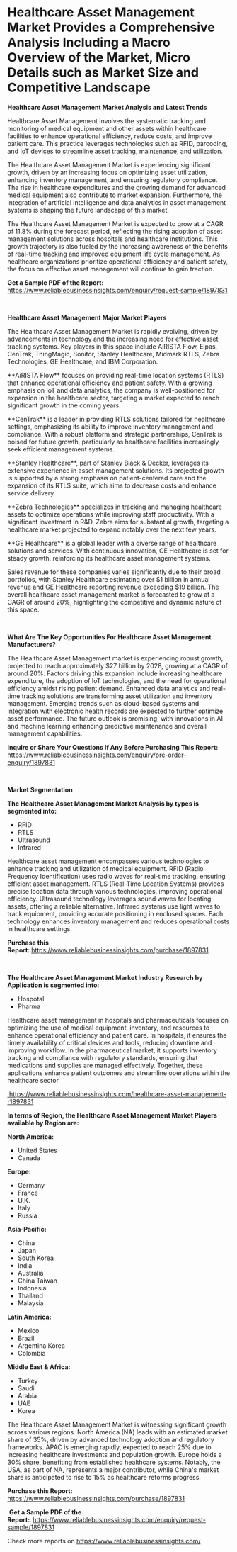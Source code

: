 <p><h1>Healthcare Asset Management Market Provides a Comprehensive Analysis Including a Macro Overview of the Market, Micro Details such as Market Size and Competitive Landscape</h1></p><p><strong>Healthcare Asset Management Market Analysis and Latest Trends</strong></p>
<p><p>Healthcare Asset Management involves the systematic tracking and monitoring of medical equipment and other assets within healthcare facilities to enhance operational efficiency, reduce costs, and improve patient care. This practice leverages technologies such as RFID, barcoding, and IoT devices to streamline asset tracking, maintenance, and utilization.</p><p>The Healthcare Asset Management Market is experiencing significant growth, driven by an increasing focus on optimizing asset utilization, enhancing inventory management, and ensuring regulatory compliance. The rise in healthcare expenditures and the growing demand for advanced medical equipment also contribute to market expansion. Furthermore, the integration of artificial intelligence and data analytics in asset management systems is shaping the future landscape of this market.</p><p>The Healthcare Asset Management Market is expected to grow at a CAGR of 11.8% during the forecast period, reflecting the rising adoption of asset management solutions across hospitals and healthcare institutions. This growth trajectory is also fueled by the increasing awareness of the benefits of real-time tracking and improved equipment life cycle management. As healthcare organizations prioritize operational efficiency and patient safety, the focus on effective asset management will continue to gain traction.</p></p>
<p><strong>Get a Sample PDF of the Report:&nbsp;</strong> <a href="https://www.reliablebusinessinsights.com/enquiry/request-sample/1897831?utm_campaign=1121&utm_medium=2&utm_source=Github&utm_content=ia&utm_term=03032025&utm_id=healthcare-asset-management">https://www.reliablebusinessinsights.com/enquiry/request-sample/1897831</a></p>
<p>&nbsp;</p>
<p><strong>Healthcare Asset Management Major Market Players</strong></p>
<p><p>The Healthcare Asset Management Market is rapidly evolving, driven by advancements in technology and the increasing need for effective asset tracking systems. Key players in this space include AiRISTA Flow, Elpas, CenTrak, ThingMagic, Sonitor, Stanley Healthcare, Midmark RTLS, Zebra Technologies, GE Healthcare, and IBM Corporation.</p><p>**AiRISTA Flow** focuses on providing real-time location systems (RTLS) that enhance operational efficiency and patient safety. With a growing emphasis on IoT and data analytics, the company is well-positioned for expansion in the healthcare sector, targeting a market expected to reach significant growth in the coming years.</p><p>**CenTrak** is a leader in providing RTLS solutions tailored for healthcare settings, emphasizing its ability to improve inventory management and compliance. With a robust platform and strategic partnerships, CenTrak is poised for future growth, particularly as healthcare facilities increasingly seek efficient management systems.</p><p>**Stanley Healthcare**, part of Stanley Black & Decker, leverages its extensive experience in asset management solutions. Its projected growth is supported by a strong emphasis on patient-centered care and the expansion of its RTLS suite, which aims to decrease costs and enhance service delivery.</p><p>**Zebra Technologies** specializes in tracking and managing healthcare assets to optimize operations while improving staff productivity. With a significant investment in R&D, Zebra aims for substantial growth, targeting a healthcare market projected to expand notably over the next few years.</p><p>**GE Healthcare** is a global leader with a diverse range of healthcare solutions and services. With continuous innovation, GE Healthcare is set for steady growth, reinforcing its healthcare asset management systems.</p><p>Sales revenue for these companies varies significantly due to their broad portfolios, with Stanley Healthcare estimating over $1 billion in annual revenue and GE Healthcare reporting revenue exceeding $19 billion. The overall healthcare asset management market is forecasted to grow at a CAGR of around 20%, highlighting the competitive and dynamic nature of this space.</p></p>
<p>&nbsp;</p>
<p><strong>What Are The Key Opportunities For Healthcare Asset Management Manufacturers?</strong></p>
<p><p>The Healthcare Asset Management market is experiencing robust growth, projected to reach approximately $27 billion by 2028, growing at a CAGR of around 20%. Factors driving this expansion include increasing healthcare expenditure, the adoption of IoT technologies, and the need for operational efficiency amidst rising patient demand. Enhanced data analytics and real-time tracking solutions are transforming asset utilization and inventory management. Emerging trends such as cloud-based systems and integration with electronic health records are expected to further optimize asset performance. The future outlook is promising, with innovations in AI and machine learning enhancing predictive maintenance and overall management capabilities.</p></p>
<p><strong>Inquire or Share Your Questions If Any Before Purchasing This Report:</strong> <a href="https://www.reliablebusinessinsights.com/enquiry/pre-order-enquiry/1897831?utm_campaign=1121&utm_medium=2&utm_source=Github&utm_content=ia&utm_term=03032025&utm_id=healthcare-asset-management">https://www.reliablebusinessinsights.com/enquiry/pre-order-enquiry/1897831</a></p>
<p>&nbsp;</p>
<p><strong>Market Segmentation</strong></p>
<p><strong>The Healthcare Asset Management Market Analysis by types is segmented into:</strong></p>
<p><ul><li>RFID</li><li>RTLS</li><li>Ultrasound</li><li>Infrared</li></ul></p>
<p><p>Healthcare asset management encompasses various technologies to enhance tracking and utilization of medical equipment. RFID (Radio Frequency Identification) uses radio waves for real-time tracking, ensuring efficient asset management. RTLS (Real-Time Location Systems) provides precise location data through various technologies, improving operational efficiency. Ultrasound technology leverages sound waves for locating assets, offering a reliable alternative. Infrared systems use light waves to track equipment, providing accurate positioning in enclosed spaces. Each technology enhances inventory management and reduces operational costs in healthcare settings.</p></p>
<p><strong>Purchase this Report:&nbsp;</strong><a href="https://www.reliablebusinessinsights.com/purchase/1897831?utm_campaign=1121&utm_medium=2&utm_source=Github&utm_content=ia&utm_term=03032025&utm_id=healthcare-asset-management">https://www.reliablebusinessinsights.com/purchase/1897831</a></p>
<p>&nbsp;</p>
<p><strong>The Healthcare Asset Management Market Industry Research by Application is segmented into:</strong></p>
<p><ul><li>Hospotal</li><li>Pharma</li></ul></p>
<p><p>Healthcare asset management in hospitals and pharmaceuticals focuses on optimizing the use of medical equipment, inventory, and resources to enhance operational efficiency and patient care. In hospitals, it ensures the timely availability of critical devices and tools, reducing downtime and improving workflow. In the pharmaceutical market, it supports inventory tracking and compliance with regulatory standards, ensuring that medications and supplies are managed effectively. Together, these applications enhance patient outcomes and streamline operations within the healthcare sector.</p></p>
<p><a href="https://www.reliablebusinessinsights.com/healthcare-asset-management-r1897831?utm_campaign=1121&utm_medium=2&utm_source=Github&utm_content=ia&utm_term=03032025&utm_id=healthcare-asset-management">&nbsp;https://www.reliablebusinessinsights.com/healthcare-asset-management-r1897831</a></p>
<p><strong>In terms of Region, the Healthcare Asset Management Market Players available by Region are:</strong></p>
<p>
    <p> <strong> North America: </strong>
        <ul>
            <li>United States</li>
            <li>Canada</li>
        </ul>
        </p> 
    <p> <strong> Europe: </strong>
        <ul>
            <li>Germany</li>
            <li>France</li>
            <li>U.K.</li>
            <li>Italy</li>
            <li>Russia</li>
        </ul>
        </p> 
    <p> <strong> Asia-Pacific: </strong>
        <ul>
            <li>China</li>
            <li>Japan</li>
            <li>South Korea</li>
            <li>India</li>
            <li>Australia</li>
            <li>China Taiwan</li>
            <li>Indonesia</li>
            <li>Thailand</li>
            <li>Malaysia</li>
        </ul>
        </p> 
    <p> <strong> Latin America: </strong>
        <ul>
            <li>Mexico</li>
            <li>Brazil</li>
            <li>Argentina Korea</li>
            <li>Colombia</li>
        </ul>
        </p> 
    <p> <strong> Middle East & Africa: </strong>
        <ul>
            <li>Turkey</li>
            <li>Saudi</li>
            <li>Arabia</li>
            <li>UAE</li>
            <li>Korea</li>
        </ul>
    </p>
    </p>
<p><p>The Healthcare Asset Management Market is witnessing significant growth across various regions. North America (NA) leads with an estimated market share of 35%, driven by advanced technology adoption and regulatory frameworks. APAC is emerging rapidly, expected to reach 25% due to increasing healthcare investments and population growth. Europe holds a 30% share, benefiting from established healthcare systems. Notably, the USA, as part of NA, represents a major contributor, while China's market share is anticipated to rise to 15% as healthcare reforms progress.</p></p>
<p><strong>Purchase this Report: </strong><a href="https://www.reliablebusinessinsights.com/purchase/1897831?utm_campaign=1121&utm_medium=2&utm_source=Github&utm_content=ia&utm_term=03032025&utm_id=healthcare-asset-management">https://www.reliablebusinessinsights.com/purchase/1897831</a></p>
<p>&nbsp;<strong>Get a Sample PDF of the Report:&nbsp;&nbsp;</strong><a href="https://www.reliablebusinessinsights.com/enquiry/request-sample/1897831?utm_campaign=1121&utm_medium=2&utm_source=Github&utm_content=ia&utm_term=03032025&utm_id=healthcare-asset-management">https://www.reliablebusinessinsights.com/enquiry/request-sample/1897831</a></p>
<p><strong></strong></p>
<p>Check more reports on <a href="https://www.reliablebusinessinsights.com/?utm_campaign=1121&utm_medium=2&utm_source=Github&utm_content=ia&utm_term=03032025&utm_id=healthcare-asset-management">https://www.reliablebusinessinsights.com/</a></p>